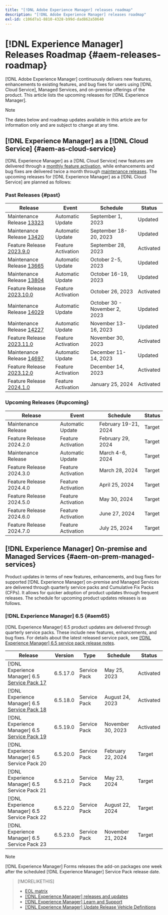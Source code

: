 ```yaml
---
title: "[!DNL Adobe Experience Manager] releases roadmap"
description: "[!DNL Adobe Experience Manager] releases roadmap"
exl-id: c106d7a1-8810-4328-b99d-dad862a50640
---
```

# [!DNL Experience Manager] Releases Roadmap {#aem-releases-roadmap}

[!DNL Adobe Experience Manager] continuously delivers new features, enhancements to existing features, and bug fixes for users using [!DNL Cloud Service], Managed Services, and on-premise offerings of the product. This article lists the upcoming releases for [!DNL Experience Manager].

>[!NOTE]
>
>The dates below and roadmap updates available in this article are for information only and are subject to change at any time.

## [!DNL Experience Manager] as a [!DNL Cloud Service] {#aem-as-cloud-service}

[!DNL Experience Manager] as a [!DNL Cloud Service] new features are delivered through a [monthly feature activation](https://experienceleague.adobe.com/docs/experience-manager-cloud-service/content/release-notes/release-notes/release-notes-current.html), while enhancements and bug fixes are delivered twice a month through [maintenance releases](https://experienceleague.adobe.com/docs/experience-manager-cloud-service/content/release-notes/maintenance/latest.html).
The upcoming releases for [!DNL Experience Manager] as a [!DNL Cloud Service] are planned as follows:

### Past Releases {#past}

| Release |Event |Schedule |Status |
|---|---|---|---|
| Maintenance Release [13323](https://experienceleague.adobe.com/docs/experience-manager-cloud-service/content/release-notes/maintenance/2023/2023-9-0.html#release-13323)|Automatic Update|September 1, 2023|Updated|
| Maintenance Release [13420](https://experienceleague.adobe.com/docs/experience-manager-cloud-service/content/release-notes/maintenance/2023/2023-9-0.html#release-13420)|Automatic Update|September 18-20, 2023|Updated|
| Feature Release [2023.9.0](https://experienceleague.adobe.com/docs/experience-manager-cloud-service/content/release-notes/release-notes/2023/release-notes-2023-9-0.html) |Feature Activation|September 28, 2023 |Activated|
| Maintenance Release [13665](https://experienceleague.adobe.com/docs/experience-manager-cloud-service/content/release-notes/maintenance/2023/2023-10-0.html#release-13665)|Automatic Update|October 2-5, 2023|Updated|
| Maintenance Release [13804](https://experienceleague.adobe.com/docs/experience-manager-cloud-service/content/release-notes/maintenance/2023/2023-10-0.html#release-13804)|Automatic Update|October 16-19, 2023|Updated|
| Feature Release [2023.10.0](https://experienceleague.adobe.com/docs/experience-manager-cloud-service/content/release-notes/release-notes/2023/release-notes-2023-10-0.html) |Feature Activation|October 26, 2023 |Activated|
| Maintenance Release [14029](https://experienceleague.adobe.com/docs/experience-manager-cloud-service/content/release-notes/maintenance/2023/2023-11-0.html#release-14029)|Automatic Update|October 30 - November 2, 2023|Updated|
| Maintenance Release [14227](https://experienceleague.adobe.com/docs/experience-manager-cloud-service/content/release-notes/maintenance/2023/2023-11-0.html#release-14227)|Automatic Update|November 13-16, 2023|Updated|
| Feature Release [2023.11.0](https://experienceleague.adobe.com/docs/experience-manager-cloud-service/content/release-notes/release-notes/2023/release-notes-2023-11-0.html) |Feature Activation|November 30, 2023 |Activated|
| Maintenance Release [14697](https://experienceleague.adobe.com/docs/experience-manager-cloud-service/content/release-notes/maintenance/latest.html)|Automatic Update|December 11-14, 2023|Updated|
| Feature Release [2023.12.0](https://experienceleague.adobe.com/docs/experience-manager-cloud-service/content/release-notes/release-notes/2023/release-notes-2023-12-0.html) |Feature Activation|December 14, 2023 |Activated|
| Feature Release [2024.1.0](https://experienceleague.adobe.com/docs/experience-manager-cloud-service/content/release-notes/release-notes/release-notes-current.html) |Feature Activation|January 25, 2024 |Activated|

### Upcoming Releases {#upcoming}

| Release |Event |Schedule |Status |
|---|---|---|---|
| Maintenance Release|Automatic Update|February 19-21, 2024|Target|
| Feature Release 2024.2.0 |Feature Activation|February 29, 2024 |Target|
| Maintenance Release|Automatic Update|March 4-6, 2024|Target|
| Feature Release 2024.3.0 |Feature Activation|March 28, 2024 |Target|
| Feature Release 2024.4.0 |Feature Activation|April 25, 2024 |Target|
| Feature Release 2024.5.0 |Feature Activation|May 30, 2024 |Target|
| Feature Release 2024.6.0 |Feature Activation|June 27, 2024 |Target|
| Feature Release 2024.7.0 |Feature Activation|July 25, 2024 |Target|

## [!DNL Experience Manager] On-premise and Managed Services {#aem-on-prem-managed-services}

Product updates in terms of new features, enhancements, and bug fixes for supported [!DNL Experience Manager] on-premise and Managed Services are delivered through quarterly service packs and Cumulative Fix Packs (CFPs). It allows for quicker adoption of product updates through frequent releases. The schedule for upcoming product updates releases is as follows.

### [!DNL Experience Manager] 6.5 {#aem65}

[!DNL Experience Manager] 6.5 product updates are delivered through quarterly service packs. These include new features, enhancements, and bug fixes. For details about the latest released service pack, see [[!DNL Experience Manager] 6.5 service pack release notes](https://experienceleague.adobe.com/docs/experience-manager-65/release-notes/release-notes.html).

| Release | Version | Type | Schedule | Status |
|---|---|---|---|---|
| [!DNL Experience Manager] 6.5 [Service Pack 17](https://experienceleague.adobe.com/docs/experience-manager-65/release-notes/service-pack/6-5-17.html) |6.5.17.0 | Service Pack | May 25, 2023 | Activated |
| [!DNL Experience Manager] 6.5 [Service Pack 18](https://experienceleague.adobe.com/docs/experience-manager-65/release-notes/service-pack/6-5-18.html) |6.5.18.0 | Service Pack | August 24, 2023 | Activated |
| [!DNL Experience Manager] 6.5 [Service Pack 19](https://experienceleague.adobe.com/docs/experience-manager-65/release-notes/release-notes.html) |6.5.19.0 | Service Pack | November 30, 2023 | Activated |
| [!DNL Experience Manager] 6.5 Service Pack 20 |6.5.20.0 | Service Pack | February 22, 2024 | Target |
| [!DNL Experience Manager] 6.5 Service Pack 21 |6.5.21.0 | Service Pack | May 23, 2024 | Target |
| [!DNL Experience Manager] 6.5 Service Pack 22 |6.5.22.0 | Service Pack | August 22, 2024 | Target |
| [!DNL Experience Manager] 6.5 Service Pack 23 |6.5.23.0 | Service Pack | November 21, 2024 | Target |

>[!NOTE]
>
>[!DNL Experience Manager] Forms releases the add-on packages one week after the scheduled [!DNL Experience Manager] Service Pack release date.

>[!MORELIKETHIS]
>
>* [EOL matrix](https://helpx.adobe.com/support/programs/eol-matrix.html)
>* [[!DNL Experience Manager] releases and updates](https://experienceleague.adobe.com/docs/experience-manager-release-information/aem-release-updates/aem-releases-updates.html?lang=en)
>* [[!DNL Experience Manager] Learn and Support](https://experienceleague.adobe.com/docs/experience-manager-cloud-service.html)
>* [[!DNL Experience Manager] Update Release Vehicle Definitions](/help/using/update-release-vehicle-definitions.md)
